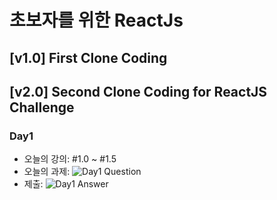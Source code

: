 # 초보자를 위한 ReactJs

## [v1.0] First Clone Coding

## [v2.0] Second Clone Coding for ReactJS Challenge

### Day1
- 오늘의 강의: #1.0 ~ #1.5
- 오늘의 과제: ![Day1 Question](https://codesandbox.io/s/day-one-blueprint-fdmk3)
- 제출: ![Day1 Answer](https://codesandbox.io/s/day-one-blueprint-hrvg2)
